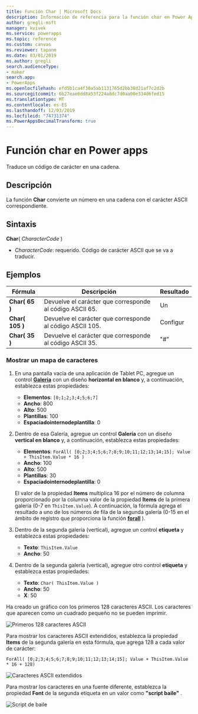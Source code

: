 ```yaml
---
title: Función Char | Microsoft Docs
description: Información de referencia para la función char en Power Apps, incluidos ejemplos y sintaxis
author: gregli-msft
manager: kvivek
ms.service: powerapps
ms.topic: reference
ms.custom: canvas
ms.reviewer: tapanm
ms.date: 03/01/2019
ms.author: gregli
search.audienceType:
- maker
search.app:
- PowerApps
ms.openlocfilehash: efd5b1ca4f30a5ab1131765d2bb38d21af7c2d2b
ms.sourcegitcommit: 6b27eae6dd8a53f224a8dc7d0aa00e334d6fed15
ms.translationtype: MT
ms.contentlocale: es-ES
ms.lasthandoff: 12/03/2019
ms.locfileid: "74731374"
ms.PowerAppsDecimalTransform: true
---
```

# <a name="char-function-in-power-apps"></a>Función char en Power apps

Traduce un código de carácter en una cadena.

## <a name="description"></a>Descripción

La función **Char** convierte un número en una cadena con el carácter ASCII correspondiente.

## <a name="syntax"></a>Sintaxis

**Char**( *CharacterCode* )

- *CharacterCode*: requerido. Código de carácter ASCII que se va a traducir.

## <a name="examples"></a>Ejemplos

| Fórmula | Descripción | Resultado |
| --- | --- | --- |
| **Char( 65 )** |Devuelve el carácter que corresponde al código ASCII 65. |Un |
| **Char( 105 )** |Devuelve el carácter que corresponde al código ASCII 105. |Configur |
| **Char( 35 )** |Devuelve el carácter que corresponde al código ASCII 35. |"#" |

### <a name="display-a-character-map"></a>Mostrar un mapa de caracteres

1. En una pantalla vacía de una aplicación de Tablet PC, agregue un control [**Galería**](../controls/control-gallery.md) con un diseño **horizontal en blanco** y, a continuación, establezca estas propiedades:

    - **Elementos**: `[0;1;2;3;4;5;6;7]`
    - **Ancho**: 800
    - **Alto**: 500
    - **Plantillas**: 100
    - **Espaciadointernodeplantilla**: 0

1. Dentro de esa Galería, agregue un control **Galería** con un diseño **vertical en blanco** y, a continuación, establezca estas propiedades:

    - **Elementos**: `ForAll( [0;2;3;4;5;6;7;8;9;10;11;12;13;14;15]; Value + ThisItem.Value * 16 )`
    - **Ancho**: 100
    - **Alto**: 500
    - **Plantillas**: 30
    - **Espaciadointernodeplantilla**: 0

    El valor de la propiedad **Items** multiplica 16 por el número de columna proporcionado por la columna valor de la propiedad **Items** de la primera galería (0-7 en `ThisItem.Value`). A continuación, la fórmula agrega el resultado a uno de los números de fila de la segunda galería (0-15 en el ámbito de registro que proporciona la función [**forall**](function-forall.md) ).

1. Dentro de la segunda galería (vertical), agregue un control **etiqueta** y establezca estas propiedades:

    - **Texto**: `ThisItem.Value`
    - **Ancho**: 50

1. Dentro de la segunda galería (vertical), agregue otro control **etiqueta** y establezca estas propiedades:

    - **Texto**: `Char( ThisItem.Value )`
    - **Ancho**: 50
    - **X**: 50

Ha creado un gráfico con los primeros 128 caracteres ASCII. Los caracteres que aparecen como un cuadrado pequeño no se pueden imprimir.

![Primeros 128 caracteres ASCII](media/function-char/chart-lower.png)

Para mostrar los caracteres ASCII extendidos, establezca la propiedad **Items** de la segunda galería en esta fórmula, que agrega 128 a cada valor de carácter:

`ForAll( [0;2;3;4;5;6;7;8;9;10;11;12;13;14;15]; Value + ThisItem.Value * 16 + 128)`

![Caracteres ASCII extendidos](media/function-char/chart-higher.png)

Para mostrar los caracteres en una fuente diferente, establezca la propiedad **Font** de la segunda etiqueta en un valor como **"script baile"** .

![Script de baile](media/function-char/chart-higher-dancing-script.png)
